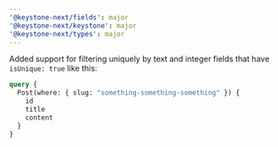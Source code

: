 ```yaml
---
'@keystone-next/fields': major
'@keystone-next/keystone': major
'@keystone-next/types': major
---
```


Added support for filtering uniquely by text and integer fields that have `isUnique: true` like this:

```graphql
query {
  Post(where: { slug: "something-something-something" }) {
    id
    title
    content
  }
}
```
